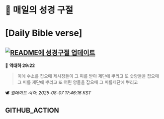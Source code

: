 # 🙏 매일의 성경 구절
# [Daily Bible verse]
## [![README에 성경구절 업데이트](https://github.com/DONGSUKA/first_test/actions/workflows/update-readme-bible.yml/badge.svg)](https://github.com/DONGSUKA/first_test/actions/workflows/update-readme-bible.yml)
<!-- START_BIBLE_VERSE -->
📖 **역대하 29:22**
> 이에 수소를 잡으매 제사장들이 그 피를 받아 제단에 뿌리고 또 숫양들을 잡으매 그 피를 제단에 뿌리고 또 어린 양들을 잡으매 그 피를제단에 뿌리고

🕊️ _업데이트 시각: 2025-08-07 17:46:16 KST_
  <!-- END_BIBLE_VERSE -->
## GITHUB_ACTION
